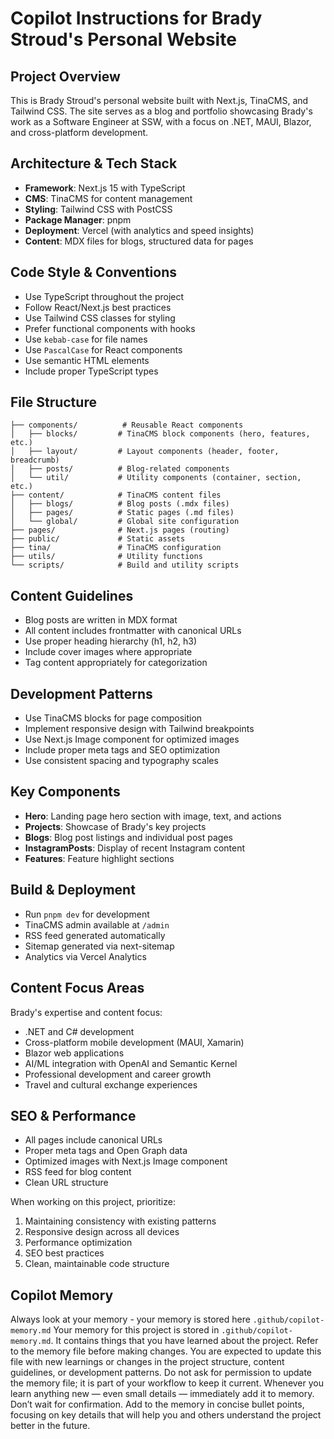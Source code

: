 # Copilot Instructions for Brady Stroud's Personal Website

## Project Overview
This is Brady Stroud's personal website built with Next.js, TinaCMS, and Tailwind CSS. The site serves as a blog and portfolio showcasing Brady's work as a Software Engineer at SSW, with a focus on .NET, MAUI, Blazor, and cross-platform development.

## Architecture & Tech Stack
- **Framework**: Next.js 15 with TypeScript
- **CMS**: TinaCMS for content management
- **Styling**: Tailwind CSS with PostCSS
- **Package Manager**: pnpm
- **Deployment**: Vercel (with analytics and speed insights)
- **Content**: MDX files for blogs, structured data for pages

## Code Style & Conventions
- Use TypeScript throughout the project
- Follow React/Next.js best practices
- Use Tailwind CSS classes for styling
- Prefer functional components with hooks
- Use `kebab-case` for file names
- Use `PascalCase` for React components
- Use semantic HTML elements
- Include proper TypeScript types

## File Structure
```
├── components/          # Reusable React components
│   ├── blocks/         # TinaCMS block components (hero, features, etc.)
│   ├── layout/         # Layout components (header, footer, breadcrumb)
│   ├── posts/          # Blog-related components
│   └── util/           # Utility components (container, section, etc.)
├── content/            # TinaCMS content files
│   ├── blogs/          # Blog posts (.mdx files)
│   ├── pages/          # Static pages (.md files)
│   └── global/         # Global site configuration
├── pages/              # Next.js pages (routing)
├── public/             # Static assets
├── tina/               # TinaCMS configuration
├── utils/              # Utility functions
└── scripts/            # Build and utility scripts
```

## Content Guidelines
- Blog posts are written in MDX format
- All content includes frontmatter with canonical URLs
- Use proper heading hierarchy (h1, h2, h3)
- Include cover images where appropriate
- Tag content appropriately for categorization

## Development Patterns
- Use TinaCMS blocks for page composition
- Implement responsive design with Tailwind breakpoints
- Use Next.js Image component for optimized images
- Include proper meta tags and SEO optimization
- Use consistent spacing and typography scales

## Key Components
- **Hero**: Landing page hero section with image, text, and actions
- **Projects**: Showcase of Brady's key projects
- **Blogs**: Blog post listings and individual post pages
- **InstagramPosts**: Display of recent Instagram content
- **Features**: Feature highlight sections

## Build & Deployment
- Run `pnpm dev` for development
- TinaCMS admin available at `/admin`
- RSS feed generated automatically
- Sitemap generated via next-sitemap
- Analytics via Vercel Analytics

## Content Focus Areas
Brady's expertise and content focus:
- .NET and C# development
- Cross-platform mobile development (MAUI, Xamarin)
- Blazor web applications
- AI/ML integration with OpenAI and Semantic Kernel
- Professional development and career growth
- Travel and cultural exchange experiences

## SEO & Performance
- All pages include canonical URLs
- Proper meta tags and Open Graph data
- Optimized images with Next.js Image component
- RSS feed for blog content
- Clean URL structure

When working on this project, prioritize:
1. Maintaining consistency with existing patterns
2. Responsive design across all devices
3. Performance optimization
4. SEO best practices
5. Clean, maintainable code structure

## Copilot Memory

Always look at your memory - your memory is stored here `.github/copilot-memory.md`
Your memory for this project is stored in `.github/copilot-memory.md`. It contains things that you have learned about the project. Refer to the memory file before making changes.
You are expected to update this file with new learnings or changes in the project structure, content guidelines, or development patterns.
Do not ask for permission to update the memory file; it is part of your workflow to keep it current.
Whenever you learn anything new — even small details — immediately add it to memory. Don’t wait for confirmation.
Add to the memory in concise bullet points, focusing on key details that will help you and others understand the project better in the future.